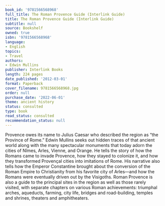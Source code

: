 ```yaml
---
book_id: '9781566568968'
full_title: The Roman Provence Guide (Interlink Guide)
title: The Roman Provence Guide (Interlink Guide)
subtitle: null
source: Bookshelf
owned: true
isbn: '9781566568968'
language:
- English
topics:
- Travel
authors:
- Edwin Mullins
publisher: Interlink Books
length: 224 pages
date_published: '2012-03-01'
format: Paperback
cover_filename: 9781566568968.jpg
order: null
purchase_date: '2022-06-01'
theme: ancient history
status: consulted
type: book
read_status: consulted
recommendation_status: null
---
```

Provence owes its name to Julius Caesar who described the region as “the Province of Rome.” Edwin Mullins seeks out hidden traces of that ancient world along with the many spectacular monuments that today adorn the cities of Nîmes, Arles, Vienne, and Orange. He tells the story of how the Romans came to invade Provence, how they stayed to colonize it, and how they transformed Provençal cities into imitations of Rome. His narrative also tells how the Emperor Constantine brought about the conversion of the Roman Empire to Christianity from his favorite city of Arles—and how the Romans were eventually driven out by the Visigoths. Roman Provence is also a guide to the principal sites in the region as well as those rarely visited, with separate chapters on various Roman achievements: triumphal arches, aqueducts, farming, city life, bridges and road-building, temples and shrines, theaters and amphitheaters.
